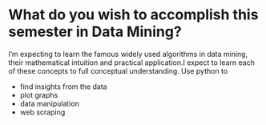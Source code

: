 # What do you wish to accomplish this semester in Data Mining?

 I’m expecting to learn the famous widely used algorithms in data mining, their mathematical intuition and practical application.I expect to learn each of these concepts to full conceptual understanding.
 Use python to
 - find insights from the data
 - plot graphs
 - data manipulation
 - web scraping
